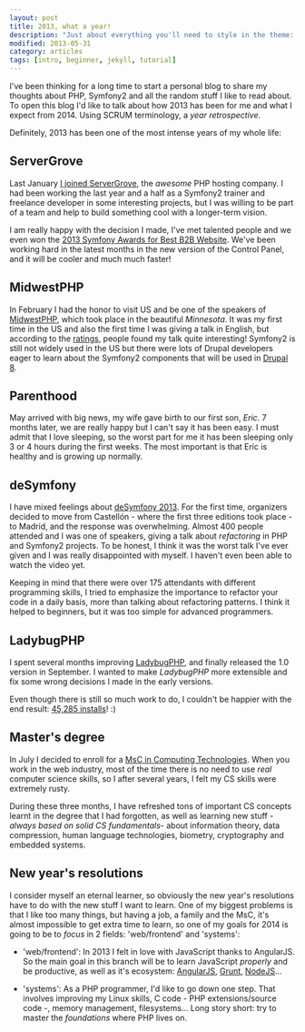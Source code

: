 ```yaml
---
layout: post
title: 2013, what a year!
description: "Just about everything you'll need to style in the theme: headings, paragraphs, blockquotes, tables, code blocks, and more."
modified: 2013-05-31
category: articles
tags: [intro, beginner, jekyll, tutorial]
---
```


I've been thinking for a long time to start a personal blog to share my thoughts about PHP, Symfony2 and all the random
stuff I like to read about. To open this blog I'd like to talk about how 2013 has been for me and what I expect from 2014.
Using SCRUM terminology, a *year retrospective*.

Definitely, 2013 has been one of the most intense years of my whole life:

## ServerGrove

Last January [I joined ServerGrove](http://blog.servergrove.com/2013/01/03/raul-fraile-joins-servergrove/), the *awesome*
PHP hosting company. I had been working the last year and a half as a Symfony2 trainer and freelance developer in some
interesting projects, but I was willing to be part of a team and help to build something cool with a longer-term vision.

I am really happy with the decision I made, I've met talented people and we even won the [2013 Symfony Awards for Best
B2B Website](http://blog.servergrove.com/2013/12/13/call-us-award-winning/). We've been working hard in the latest months
in the new version of the Control Panel, and it will be cooler and much much faster!

## MidwestPHP

In February I had the honor to visit US and be one of the speakers of [MidwestPHP](http://midwestphp.org/), which took
place in the beautiful *Minnesota*. It was my first time in the US and also the first time I was giving a talk in English,
but according to the [ratings](https://joind.in/talk/view/8225), people found my talk quite interesting! Symfony2 is
still not widely used in the US but there were lots of Drupal developers eager to learn about the Symfony2 components
that will be used in [Drupal 8](https://drupal.org/).

## Parenthood

May arrived with big news, my wife gave birth to our first son, *Eric*. 7 months later, we are really happy but I can't
say it has been easy. I must admit that I love sleeping, so the worst part for me it has been sleeping only 3 or 4 hours
during the first weeks. The most important is that Eric is healthy and is growing up normally.

## deSymfony

I have mixed feelings about [deSymfony 2013](http://desymfony.com/). For the first time, organizers decided to move from
Castellón - where the first three editions took place - to Madrid, and the response was overwhelming. Almost 400 people
attended and I was one of speakers, giving a talk about _refactoring_ in PHP and Symfony2 projects. To be honest, I think
it was the worst talk I've ever given and I was really disappointed with myself. I haven't even been able to watch the
video yet.

Keeping in mind that there were over 175 attendants with different programming skills, I tried to emphasize the importance
to refactor your code in a daily basis, more than talking about refactoring patterns. I think it helped to beginners, but
it was too simple for advanced programmers.

## LadybugPHP

I spent several months improving [LadybugPHP](https://github.com/raulfraile/ladybug), and finally released the 1.0 version
in September. I wanted to make *LadybugPHP* more extensible and fix some wrong decisions I made in the early versions.

Even though there is still so much work to do, I couldn't be happier with the end result:
[45,285 installs](https://packagist.org/packages/raulfraile/ladybug)! :)

## Master's degree

In July I decided to enroll for a [MsC in Computing Technologies](http://cvnet.cpd.ua.es/webcvnet/planestudio/planestudiond.aspx?plan=D031&Lengua=E#).
When you work in the web industry, most of the time there is no need to use *real* computer science skills, so I after
several years, I felt my CS skills were extremely rusty.

During these three months, I have refreshed tons of important CS concepts learnt in the degree that I had forgotten, as well
as learning new stuff - *always based on solid CS fundamentals*- about information theory, data compression, human language
technologies, biometry, cryptography and embedded systems.

## New year's resolutions

I consider myself an eternal learner, so obviously the new year's resolutions have to do with the new stuff I want to learn.
One of my biggest problems is that I like too many things, but having a job, a family and the MsC, it's almost impossible
to get extra time to learn, so one of my goals for 2014 is going to be to *focus* in 2 fields: 'web/frontend' and
'systems':

- 'web/frontend': In 2013 I felt in love with JavaScript thanks to AngularJS. So the main goal in this branch will be to learn
JavaScript *properly* and be productive, as well as it's ecosystem: [AngularJS](http://angularjs.org/), [Grunt](http://gruntjs.com/),
[NodeJS](http://nodejs.org/)...

- 'systems': As a PHP programmer, I'd like to go down one step. That involves improving my Linux skills, C code - PHP
extensions/source code -, memory management, filesystems... Long story short: try to master the *foundations* where PHP
lives on.


